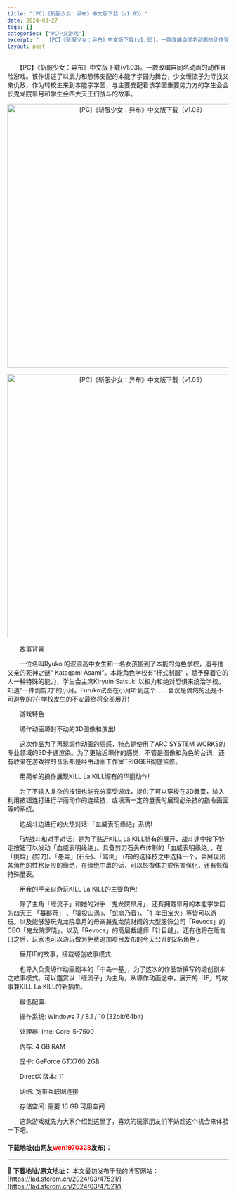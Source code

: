 ```yaml
---
title: "[PC]《斩服少女：异布》中文版下载（v1.03）"
date: 2024-03-27
tags: []
categories: ["PC中文游戏"]
excerpt: "　　【PC】《斩服少女：异布》中文版下载(v1.03)。一款改编自同名动画的动作冒险游戏。该作讲述了以武力和恐怖支配的本能字学园为舞台，少女缠流子为寻找父亲仇敌，作为转校生来到本能字学园，与主要支配着该学园重要势力方的学生会会长鬼龙院皐月和学生会四大天王们战斗的故事。 　　故事背景 　　一位名叫Ry&hellip;"
layout: post
---
```


 <p>　　【PC】《斩服少女：异布》中文版下载(v1.03)。一款改编自同名动画的动作冒险游戏。该作讲述了以武力和恐怖支配的本能字学园为舞台，少女缠流子为寻找父亲仇敌，作为转校生来到本能字学园，与主要支配着该学园重要势力方的学生会会长鬼龙院皐月和学生会四大天王们战斗的故事。</p> <p align="center"><img align="" border="0" src="https://lad.sfcrom.cn/wp-content/uploads/2024/03/20240327_66036e759f380.webp" width="600" alt="[PC]《斩服少女：异布》中文版下载（v1.03）" /></p> <p align="center"><img align="" border="0" src="https://lad.sfcrom.cn/wp-content/uploads/2024/03/20240327_66036e75f197c.webp" width="600" alt="[PC]《斩服少女：异布》中文版下载（v1.03）" /></p> <p>　　故事背景</p> <p>　　一位名叫Ryuko 的波浪高中女生和一名女孩搬到了本能的角色学校，追寻他父亲的死神之谜&ldquo; Katagami Asami&rdquo;。本能角色学校有&ldquo;杆式制服&rdquo; ，赋予穿着它的人一种特殊的能力，学生会主席Kiryuin Satsuki 以权力和绝对恐惧来统治学校。知道&ldquo;一件剑剪刀&rdquo;的小月。Furuko试图在小月听到这个...... 会议是偶然的还是不可避免的?在学校发生的不安最终将全部展开!</p> <p>　　游戏特色</p> <p>　　塬作动画塬封不动的3D图像和演出!</p> <p>　　这次作品为了再现塬作动画的质感，特点是使用了ARC SYSTEM WORKS的专业领域的3D卡通渲染。为了更贴近塬作的感觉，不管是图像和角色的台词，还有收录在游戏裡的音乐都是经由动画工作室TRIGGER彻底监修。</p> <p>　　用简单的操作展现KILL La KILL塬有的华丽动作!</p> <p>　　为了不输入复杂的按钮也能充分享受游戏，提供了可以穿梭在3D舞臺，输入利用按钮连打进行华丽动作的连续技，或填满一定的量表时展现必杀技的指令画面等的系统。</p> <p>　　边战斗边进行的火热对话!「血威表明缘绝」系统!</p> <p>　　「边战斗和对手对话」是为了贴近KILL La KILL特有的展开，战斗途中按下特定按钮可以发动「血威表明缘绝」。具备剪刀石头布体制的「血威表明缘绝」，在「挑衅」(剪刀)、「愚弄」(石头)、「骂倒」 (布)的选择技之中选择一个，会展现出各角色的性格反应的缘绝，在缘绝中赢的话，可以恢復体力或伤害强化，还有恢復特殊量表。</p> <p>　　用我的手亲自游玩KILL La KILL的主要角色!</p> <p>　　除了主角「缠流子」和她的对手「鬼龙院皐月」，还有拥戴皐月的本能字学园的四天王 「蟇郡苛」 、「猿投山涡」、「蛇崩乃音」、「犭牟田宝火」等皆可以游玩。以及能够游玩鬼龙院皐月的母亲兼鬼龙院财阀的大型服饰公司「Revocs」的CEO「鬼龙院罗晓」，以及「Revocs」的高层裁缝师「针目缝」。还有也将在贩售日之后，玩家也可以游玩做为免费追加项目发布的今天公开的2名角色 。</p> <p>　　展开IF的故事，搭载塬创故事模式</p> <p>　　也导入负责塬作动画剧本的「中岛一基」，为了这次的作品新撰写的塬创剧本之故事模式。可以鑑赏以「缠流子」为主角，从塬作动画途中，展开的「IF」的故事兼KILL La KILL的新插曲。</p> <p>　　最低配置:</p> <p>　　操作系统: Windows 7 / 8.1 / 10 (32bit/64bit)</p> <p>　　处理器: Intel Core i5-7500</p> <p>　　内存: 4 GB RAM</p> <p>　　显卡: GeForce GTX760 2GB</p> <p>　　DirectX 版本: 11</p> <p>　　网络: 宽带互联网连接</p> <p>　　存储空间: 需要 16 GB 可用空间</p> <p>　　这款游戏就先为大家介绍到这里了，喜欢的玩家朋友们不妨趁这个机会来体验一下吧。</p> <p><h4>下载地址(由网友<font color="red">wen1970328</font>发布)：</h4></p> 

---
📖 **下载地址/原文地址：** 本文最初发布于我的博客网站：[https://lad.sfcrom.cn/2024/03/47521/](https://lad.sfcrom.cn/2024/03/47521/)
